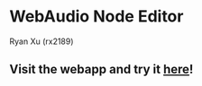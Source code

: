 # WebAudio Node Editor

Ryan Xu (rx2189)

## Visit the webapp and try it [here](https://ruan-xian.github.io/webaudio-node-editor/#/)!
